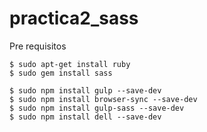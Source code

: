 # practica2_sass

Pre requisitos

```
$ sudo apt-get install ruby
$ sudo gem install sass
```

```
$ sudo npm install gulp --save-dev
$ sudo npm install browser-sync --save-dev
$ sudo npm install gulp-sass --save-dev
$ sudo npm install dell --save-dev
```